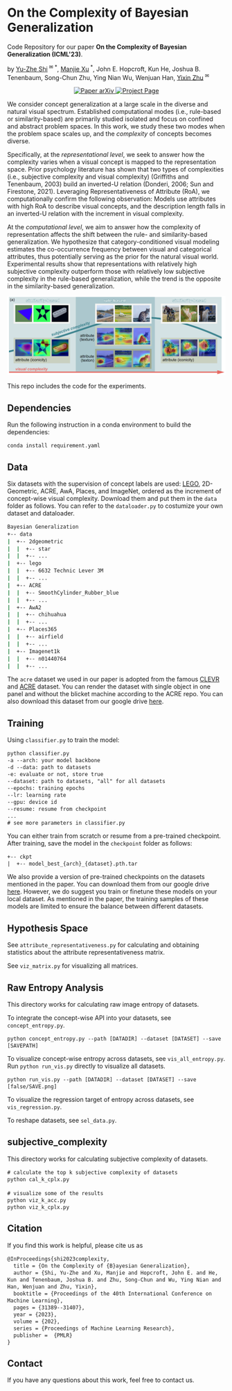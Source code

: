 # On the Complexity of Bayesian Generalization

Code Repository for our paper **On the Complexity of Bayesian Generalization (ICML'23)**.

by [Yu-Zhe Shi](https://yuzheshi.github.io/)<sup> &#9993; *</sup>, [Manjie Xu](https://mjtsu.github.io/)<sup> *</sup>, John E. Hopcroft, Kun He, Joshua B. Tenenbaum, Song-Chun Zhu, Ying Nian Wu, Wenjuan Han, [Yixin Zhu](https://yzhu.io/)<sup> &#9993;</sup>

<p align="center">
    <a href='https://arxiv.org/pdf/2211.11033.pdf'>
      <img src='https://img.shields.io/badge/Paper-arXiv-green?style=plastic&logo=arXiv&logoColor=green' alt='Paper arXiv'>
    </a>
    </a>
    <a href='https://sites.google.com/view/bayesian-generalization/home'>
      <img src='https://img.shields.io/badge/Project-Page-blue?style=plastic&logo=Google%20chrome&logoColor=blue' alt='Project Page'>
    </a>
</p>

We consider concept generalization at a large scale in the diverse and natural visual spectrum. Established computational modes (i.e., rule-based or similarity-based) are primarily studied isolated and focus on confined and abstract problem spaces. In this work, we study these two modes when the problem space scales up, and the *complexity* of concepts becomes diverse. 

Specifically, at the *representational level*, we seek to answer how the complexity varies when a visual concept is mapped to the representation space. Prior psychology literature has shown that two types of complexities (i.e., subjective complexity and visual complexity)  (Griffiths and Tenenbaum, 2003)  build an inverted-U relation (Donderi, 2006; Sun and Firestone, 2021). Leveraging Representativeness of Attribute (RoA), we computationally confirm the following observation: Models use attributes with high RoA to describe visual concepts, and the description length falls in an inverted-U relation with the increment in visual complexity. 

At the *computational level*, we aim to answer how the complexity of representation affects the shift between the rule- and similarity-based generalization. We hypothesize that category-conditioned visual modeling estimates the co-occurrence frequency between visual and categorical attributes, thus potentially serving as the prior for the natural visual world. Experimental results show that representations with relatively high subjective complexity outperform those with relatively low subjective complexity in the rule-based generalization, while the trend is the opposite in the similarity-based generalization.

![Teaser](./img/intro.png)

This repo includes the code for the experiments.

## Dependencies

Run the following instruction in a conda environment to build the dependencies:

```
conda install requirement.yaml
```

## Data
Six datasets with the supervision of concept labels are used: [LEGO](https://www.kaggle.com/datasets/joosthazelzet/lego-brick-images), 2D-Geometric, ACRE, AwA, Places, and ImageNet, ordered as the increment of concept-wise visual complexity. Download them and put them in the `data` folder as follows. You can refer to the `dataloader.py` to costumize your own dataset and dataloader.


```bash
Bayesian Generalization
+-- data
|  +-- 2dgeometric
|  |  +-- star
|  |  +-- ...
|  +-- lego
|  |  +-- 6632 Technic Lever 3M
|  |  +-- ...
|  +-- ACRE
|  |  +-- SmoothCylinder_Rubber_blue
|  |  +-- ...
|  +-- AwA2
|  |  +-- chihuahua
|  |  +-- ...
|  +-- Places365
|  |  +-- airfield
|  |  +-- ...
|  +-- Imagenet1k
|  |  +-- n01440764
|  |  +-- ...
```
The `acre` dataset we used in our paper is adopted from the famous [CLEVR](https://cs.stanford.edu/people/jcjohns/clevr/) and [ACRE](http://wellyzhang.github.io/project/acre.html#dataset) dataset. You can render the dataset with single object in one panel and without the blicket machine according to the ACRE repo. You can also download this dataset from our google drive [here](https://drive.google.com/file/d/1eDHvCIkAAVkPHq9y1qCPEFXggGqq7C_C/view?usp=sharing).

## Training
Using `classifier.py` to train the model:
```
python classifier.py 
-a --arch: your model backbone
-d --data: path to datasets
-e: evaluate or not, store true                                  
--dataset: path to datasets, "all" for all datasets 
--epochs: training epochs
--lr: learning rate
--gpu: device id
--resume: resume from checkpoint
...
# see more parameters in classifier.py
```
You can either train from scratch or resume from a pre-trained checkpoint. After training, save the model in the `checkpoint` folder as follows:
```
+-- ckpt
|  +-- model_best_{arch}_{dataset}.pth.tar
```
We also provide a version of pre-trained checkpoints on the datasets mentioned in the paper. You can download them from our google drive [here](https://drive.google.com/file/d/1eCuFqBYN8kuiAmoVtXWedXW0r0TdY55W/view?usp=sharing). However, we do suggest you train or finetune these models on your local dataset. As mentioned in the paper, the training samples of these models are limited to ensure the balance between different datasets.

## Hypothesis Space
See `attribute_representativeness.py` for calculating and obtaining statistics about the attribute representativeness matrix.  

See `viz_matrix.py` for visualizing all matrices. 

## Raw Entropy Analysis
This directory works for calculating raw image entropy of datasets.

To integrate the concept-wise API into your datasets, see `concept_entropy.py`.
```
python concept_entropy.py --path [DATADIR] --dataset [DATASET] --save [SAVEPATH] 
```

To visualize concept-wise entropy across datasets, see `vis_all_entropy.py`. Run `python run_vis.py` directly to visualize all datasets.
```
python run_vis.py --path [DATADIR] --dataset [DATASET] --save [false/SAVE.png] 
```

To visualize the regression target of entropy across datasets, see `vis_regression.py`.

To reshape datasets, see `sel_data.py`.

## subjective_complexity
This directory works for calculating subjective complexity of datasets.
```
# calculate the top k subjective complexity of datasets
python cal_k_cplx.py 

# visualize some of the results
python viz_k_acc.py
python viz_k_cplx.py
```

## Citation

If you find this work is helpful, please cite us as

```
@InProceedings{shi2023complexity,
  title = {On the Complexity of {B}ayesian Generalization},
  author = {Shi, Yu-Zhe and Xu, Manjie and Hopcroft, John E. and He, Kun and Tenenbaum, Joshua B. and Zhu, Song-Chun and Wu, Ying Nian and Han, Wenjuan and Zhu, Yixin},
  booktitle = {Proceedings of the 40th International Conference on Machine Learning},
  pages = {31389--31407},
  year = {2023},
  volume = {202},
  series = {Proceedings of Machine Learning Research},
  publisher =  {PMLR}
}
```

## Contact

If you have any questions about this work, feel free to contact us.
